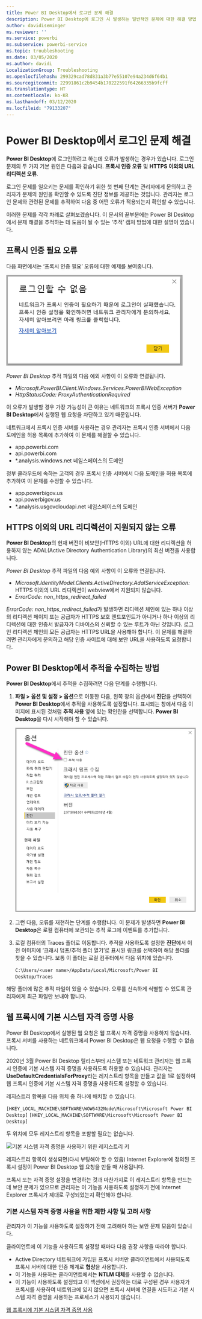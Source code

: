 ```yaml
---
title: Power BI Desktop에서 로그인 문제 해결
description: Power BI Desktop에 로그인 시 발생하는 일반적인 문제에 대한 해결 방법
author: davidiseminger
ms.reviewer: ''
ms.service: powerbi
ms.subservice: powerbi-service
ms.topic: troubleshooting
ms.date: 03/05/2020
ms.author: davidi
LocalizationGroup: Troubleshooting
ms.openlocfilehash: 299329cad78d831a3b77e55107e94a234d6f64b1
ms.sourcegitcommit: 22991861c2b9454b170222591f64266335b9fcff
ms.translationtype: HT
ms.contentlocale: ko-KR
ms.lasthandoff: 03/12/2020
ms.locfileid: "79133207"
---
```

# <a name="troubleshooting-sign-in-for-power-bi-desktop"></a>Power BI Desktop에서 로그인 문제 해결
**Power BI Desktop**에 로그인하려고 하는데 오류가 발생하는 경우가 있습니다. 로그인 문제의 두 가지 기본 원인은 다음과 같습니다. **프록시 인증 오류** 및 **HTTPS 이외의 URL 리디렉션 오류**. 

로그인 문제를 일으키는 문제를 확인하기 위한 첫 번째 단계는 관리자에게 문의하고 관리자가 문제의 원인을 확인할 수 있도록 진단 정보를 제공하는 것입니다. 관리자는 로그인 문제와 관련된 문제를 추적하여 다음 중 어떤 오류가 적용되는지 확인할 수 있습니다. 

이러한 문제를 각각 차례로 살펴보겠습니다. 이 문서의 끝부분에는 Power BI Desktop에서 문제 해결을 추적하는 데 도움이 될 수 있는 ‘추적’ 캡처 방법에 대한 설명이 있습니다. 


## <a name="proxy-authentication-required-error"></a>프록시 인증 필요 오류

다음 화면에서는 ‘프록시 인증 필요’ 오류에 대한 예제를 보여줍니다. 

![프록시 인증 오류에 대한 로그인 오류](media/desktop-troubleshooting-sign-in/desktop-tshoot-sign-in_01.png)

*Power BI Desktop* 추적 파일의 다음 예외 사항이 이 오류와 연결됩니다.

* *Microsoft.PowerBI.Client.Windows.Services.PowerBIWebException*
* *HttpStatusCode: ProxyAuthenticationRequired*

이 오류가 발생할 경우 가장 가능성이 큰 이유는 네트워크의 프록시 인증 서버가 **Power BI Desktop**에서 실행된 웹 요청을 차단하고 있기 때문입니다. 

네트워크에서 프록시 인증 서버를 사용하는 경우 관리자는 프록시 인증 서버에서 다음 도메인을 허용 목록에 추가하여 이 문제를 해결할 수 있습니다.

* app.powerbi.com
* api.powerbi.com
* *.analysis.windows.net 네임스페이스의 도메인

정부 클라우드에 속하는 고객의 경우 프록시 인증 서버에서 다음 도메인을 허용 목록에 추가하여 이 문제를 수정할 수 있습니다.

* app.powerbigov.us
* api.powerbigov.us
* *.analysis.usgovcloudapi.net 네임스페이스의 도메인

## <a name="non-https-url-redirect-not-supported-error"></a>HTTPS 이외의 URL 리디렉션이 지원되지 않는 오류

**Power BI Desktop**의 현재 버전이 비보안(HTTPS 이외) URL에 대한 리디렉션을 허용하지 않는 ADAL(Active Directory Authentication Library)의 최신 버전을 사용합니다. 

*Power BI Desktop* 추적 파일의 다음 예외 사항이 이 오류와 연결됩니다.

* *Microsoft.IdentityModel.Clients.ActiveDirectory.AdalServiceException:* HTTPS 이외의 URL 리디렉션이 webview에서 지원되지 않습니다.
* *ErrorCode: non_https_redirect_failed*

*ErrorCode: non_https_redirect_failed*가 발생하면 리디렉션 체인에 있는 하나 이상의 리디렉션 페이지 또는 공급자가 HTTPS 보호 엔드포인트가 아니거나 하나 이상의 리디렉션에 대한 인증서 발급자가 디바이스의 신뢰할 수 있는 루트가 아닌 것입니다. 로그인 리디렉션 체인의 모든 공급자는 HTTPS URL을 사용해야 합니다. 이 문제를 해결하려면 관리자에게 문의하고 해당 인증 사이트에 대해 보안 URL을 사용하도록 요청합니다. 

## <a name="how-to-collect-a-trace-in-power-bi-desktop"></a>Power BI Desktop에서 추적을 수집하는 방법

**Power BI Desktop**에서 추적을 수집하려면 다음 단계를 수행합니다.

1. **파일 > 옵션 및 설정 > 옵션**으로 이동한 다음, 왼쪽 창의 옵션에서 **진단**을 선택하여 **Power BI Desktop**에서 추적을 사용하도록 설정합니다. 표시되는 창에서 다음 이미지에 표시된 것처럼 **추적 사용** 옆에 있는 확인란을 선택합니다. **Power BI Desktop**을 다시 시작해야 할 수 있습니다.
   
   ![Power BI Desktop에서 추적 사용](media/desktop-troubleshooting-sign-in/desktop-tshoot-sign-in_02.png)

2. 그런 다음, 오류를 재현하는 단계를 수행합니다. 이 문제가 발생하면 **Power BI Desktop**은 로컬 컴퓨터에 보관되는 추적 로그에 이벤트를 추가합니다.

3. 로컬 컴퓨터의 Traces 폴더로 이동합니다. 추적을 사용하도록 설정한 **진단**에서 이전 이미지에 ‘크래시 덤프/추적 폴더 열기’로 표시된 링크를 선택하여 해당 폴더를 찾을 수 있습니다.  보통 이 폴더는 로컬 컴퓨터에서 다음 위치에 있습니다.

    `C:\Users/<user name>/AppData/Local/Microsoft/Power BI Desktop/Traces`

해당 폴더에 많은 추적 파일이 있을 수 있습니다. 오류를 신속하게 식별할 수 있도록 관리자에게 최근 파일만 보내야 합니다. 


## <a name="using-default-system-credentials-for-web-proxy"></a>웹 프록시에 기본 시스템 자격 증명 사용

Power BI Desktop에서 실행된 웹 요청은 웹 프록시 자격 증명을 사용하지 않습니다. 프록시 서버를 사용하는 네트워크에서 Power BI Desktop은 웹 요청을 수행할 수 없습니다. 

2020년 3월 Power BI Desktop 릴리스부터 시스템 또는 네트워크 관리자는 웹 프록시 인증에 기본 시스템 자격 증명을 사용하도록 허용할 수 있습니다. 관리자는 **UseDefaultCredentialsForProxy**라는 레지스트리 항목을 만들고 값을 1로 설정하여 웹 프록시 인증에 기본 시스템 자격 증명을 사용하도록 설정할 수 있습니다.

레지스트리 항목을 다음 위치 중 하나에 배치할 수 있습니다.

`[HKEY_LOCAL_MACHINE\SOFTWARE\WOW6432Node\Microsoft\Microsoft Power BI Desktop]`
`[HKEY_LOCAL_MACHINE\SOFTWARE\Microsoft\Microsoft Power BI Desktop]`

두 위치에 모두 레지스트리 항목을 포함할 필요는 없습니다.

![기본 시스템 자격 증명을 사용하기 위한 레지스트리 키](media/desktop-troubleshooting-sign-in/desktop-tshoot-sign-in-03.png)

레지스트리 항목이 생성되면(다시 부팅해야 할 수 있음) Internet Explorer에 정의된 프록시 설정이 Power BI Desktop 웹 요청을 만들 때 사용됩니다. 

프록시 또는 자격 증명 설정을 변경하는 것과 마찬가지로 이 레지스트리 항목을 만드는 데 보안 문제가 있으므로 관리자는 이 기능을 사용하도록 설정하기 전에 Internet Explorer 프록시가 제대로 구성되었는지 확인해야 합니다.         

### <a name="limitations-and-considerations-for-using-default-system-credentials"></a>기본 시스템 자격 증명 사용을 위한 제한 사항 및 고려 사항

관리자가 이 기능을 사용하도록 설정하기 전에 고려해야 하는 보안 문제 모음이 있습니다. 

클라이언트에 이 기능을 사용하도록 설정할 때마다 다음 권장 사항을 따라야 합니다.

* Active Directory 네트워크에 가입된 프록시 서버만 클라이언트에서 사용되도록 프록시 서버에 대한 인증 체계로 **협상**을 사용합니다. 
* 이 기능을 사용하는 클라이언트에서는 **NTLM 대체**를 사용할 수 없습니다.
* 이 기능이 사용하도록 설정되고 이 섹션에서 권장하는 대로 구성된 경우 사용자가 프록시를 사용하여 네트워크에 있지 않으면 프록시 서버에 연결을 시도하고 기본 시스템 자격 증명을 사용하는 프로세스가 사용되지 않습니다.


[웹 프록시에 기본 시스템 자격 증명 사용](#using-default-system-credentials-for-web-proxy)

